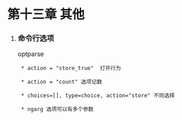 # 第十三章 其他

1. ### 命令行选项

    optparse

        * action = "store_true"  打开行为

        * action = "count" 选项记数
        
        * choices=[], type=choice, action="store" 不同选择

        * ngarg 选项可以有多个参数
